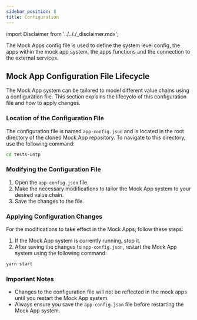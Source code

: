 ```yaml
---
sidebar_position: 8
title: Configuration
---
```


import Disclaimer from '../.././\_disclaimer.mdx';

<Disclaimer />

The Mock Apps config file is used to define the system level config, the apps within the mock app system, the apps functions and the connection to the external services.

## Mock App Configuration File Lifecycle

The Mock App system can be tailored to model different value chains using a configuration file. This section explains the lifecycle of this configuration file and how to apply changes.

### Location of the Configuration File

The configuration file is named `app-config.json` and is located in the root directory of the cloned Mock App repository. To navigate to this directory, use the following command:

```bash
cd tests-untp
```

### Modifying the Configuration File

1. Open the `app-config.json` file.
2. Make the necessary modifications to tailor the Mock App system to your desired value chain.
3. Save the changes to the file.

### Applying Configuration Changes

For the modifications to take effect in the Mock Apps, follow these steps:

1. If the Mock App system is currently running, stop it.
2. After saving the changes to `app-config.json`, restart the Mock App system using the following command:

```bash
yarn start
```

### Important Notes

- Changes to the configuration file will not be reflected in the mock apps until you restart the Mock App system.
- Always ensure you save the `app-config.json` file before restarting the Mock App system.
